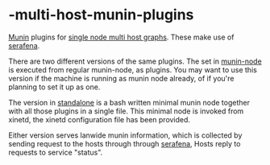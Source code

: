 # -multi-host-munin-plugins
[Munin](https://github.com/munin-monitoring/munin) plugins for
[single node multi host graphs](http://demo.munin-monitoring.org/vpn/multihost.vpn).
These make use of [serafena](https://github.com/Bushmills/serafena).

There are two different versions of the same plugins.
The set in [munin-node](https://github.com/Bushmills/-multi-host-munin-plugins/tree/master/munin-node)
is executed from regular munin-node, as plugins. You may want to use this 
version if the machine is running as munin node already, of if you're planning
to set it up as one.

The version in [standalone](https://github.com/Bushmills/-multi-host-munin-plugins/tree/master/standalone) is a bash written minimal munin node together with
all those plugins in a single file. This minimal node is invoked from xinetd,
the xinetd configuration file has been provided.

Either version serves lanwide munin information, which is collected by sending
request to the hosts through through [serafena](https://github.com/Bushmills/serafena),
Hosts reply to requests to service "status".
